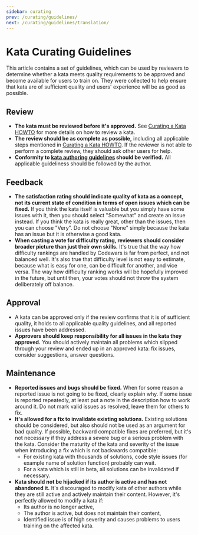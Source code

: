 ```yaml
---
sidebar: curating
prev: /curating/guidelines/
next: /curating/guidelines/translation/
---
```



# Kata Curating Guidelines

This article contains a set of guidelines, which can be used by reviewers to determine whether a kata meets quality requirements to be approved and become available for users to train on. They were collected to help ensure that kata are of sufficient quality and users' experience will be as good as possible.

## Review

- **The kata must be reviewed before it's approved.** See [Curating a Kata HOWTO][howto-review-kata] for more details on how to review a kata.
- **The review should be as complete as possible,** including all applicable steps mentioned in [Curating a Kata HOWTO][howto-review-kata]. If the reviewer is not able to perform a complete review, they should ask other users for help.
- **Conformity to [kata authoring guidelines][guidelines-authoring-kata] should be verified.** All applicable guideliness should be followed by the author.


## Feedback

- **The satisfaction rating should indicate quality of kata as a concept, not its current state of condition in terms of open issues which can be fixed.** If you think the kata itself is valuable but you simply have some issues with it, then you should select "Somewhat" and create an issue instead. If you think the kata is really great, other than the issues, then you can choose "Very". Do not choose "None" simply because the kata has an issue but it is otherwise a good kata.
- **When casting a vote for difficulty rating, reviewers should consider broader picture than just their own skills.** It's true that the way how difficulty rankings are handled by Codewars is far from perfect, and not balanced well. It's also true that difficulty level is not easy to estimate, because what is easy for one, can be difficult for another, and vice versa. The way how difficulty ranking works will be hopefully improved in the future, but until then, your votes should not throw the system deliberately off balance.


## Approval

- A kata can be approved only if the review confirms that it is of sufficient quality, it holds to all applicable quality guidelines, and all reported issues have been addressed.
- **Approvers should keep responsibility for all issues in the kata they approved.** You should actively maintain all problems which slipped through your review and ended up in an approved kata: fix issues, consider suggestions, answer questions.


## Maintenance

- **Reported issues and bugs should be fixed.** When for some reason a reported issue is not going to be fixed, clearly explain why. If some issue is reported repeatedly, at least put a note in the description how to work around it. Do not mark valid issues as resolved, leave them for others to fix.
- **It's allowed for a fix to invalidate existing solutions.** Existing solutions should be considered, but also should not be used as an argument for bad quality. If possible, backward compatible fixes are preferred, but it's not necessary if they address a severe bug or a serious problem with the kata. Consider the maturity of the kata and severity of the issue when introducing a fix which is not backwards compatible:
  - For existing kata with thousands of solutions, code style issues (for example name of solution function) probably can wait.
  - For a kata which is still in beta, all solutions can be invalidated if necessary.
- **Kata should not be hijacked if its author is active and has not abandoned it.** It's discouraged to modify kata of other authors while they are still active and actively maintain their content. However, it's perfectly allowed to modify a kata if:
  - Its author is no longer active,
  - The author is active, but does not maintain their content,
  - Identified issue is of high severity and causes problems to users training on the affected kata.


[guidelines-authoring-kata]: /authoring/guidelines/kata/
[howto-review-kata]: /curating/kata/#review